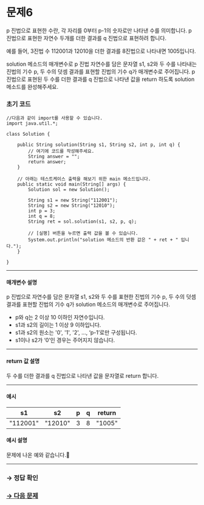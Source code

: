 # 문제6

p 진법으로 표현한 수란, 각 자리를 0부터 p-1의 숫자로만 나타낸 수를 의미합니다. p 진법으로 표현한 자연수 두개를 더한 결과를 q 진법으로 표현하려 합니다.

예를 들어, 3진법 수 112001과 12010을 더한 결과를 8진법으로 나타내면 1005입니다.

solution 메소드의 매개변수로 p 진법 자연수를 담은 문자열 s1, s2와 두 수를 나타내는 진법의 기수 p, 두 수의 덧셈 결과를 표현할 진법의 기수 q가 매개변수로 주어집니다. p진법으로 표현된 두 수를 더한 결과를 q 진법으로 나타낸 값을 return 하도록 solution 메소드를 완성해주세요.

### 초기 코드

```
//다음과 같이 import를 사용할 수 있습니다.
import java.util.*;

class Solution {

	public String solution(String s1, String s2, int p, int q) {
	    // 여기에 코드를 작성해주세요.
	    String answer = "";
	    return answer;
	}
	
	// 아래는 테스트케이스 출력을 해보기 위한 main 메소드입니다.	
	public static void main(String[] args) {
	    Solution sol = new Solution();
	    
	    String s1 = new String("112001");
	    String s2 = new String("12010");
	    int p = 3;
	    int q = 8;
	    String ret = sol.solution(s1, s2, p, q);
		
	    // [실행] 버튼을 누르면 출력 값을 볼 수 있습니다.
	    System.out.println("solution 메소드의 반환 값은 " + ret + " 입니다.");
	}

}
```

---

#### 매개변수 설명

p 진법으로 자연수를 담은 문자열 s1, s2와 두 수를 표현한 진법의 기수 p, 두 수의 덧셈 결과를 표현할 진법의 기수 q가 solution 메소드의 매개변수로 주어집니다.

* p와 q는 2 이상 10 이하인 자연수입니다.
* s1과 s2의 길이는 1 이상 9 이하입니다.
* s1과 s2의 원소는 '0', '1', '2', …, ‘p-1’로만 구성됩니다.
* s1이나 s2가 ‘0’인 경우는 주어지지 않습니다.

---

#### return 값 설명

두 수를 더한 결과를 q 진법으로 나타낸 값을 문자열로 return 합니다.

---

#### 예시

| s1 | s2 | p | q | return |
|-----|-----|---|---|---------|
| "112001" | "12010" | 3 | 8 | "1005" |

#### 예시 설명

문제에 나온 예와 같습니다.

---

### → 정답 확인

### [→ 다음 문제](../no_07/ "COS Pro 1급 Java 5차 7번 문제")
